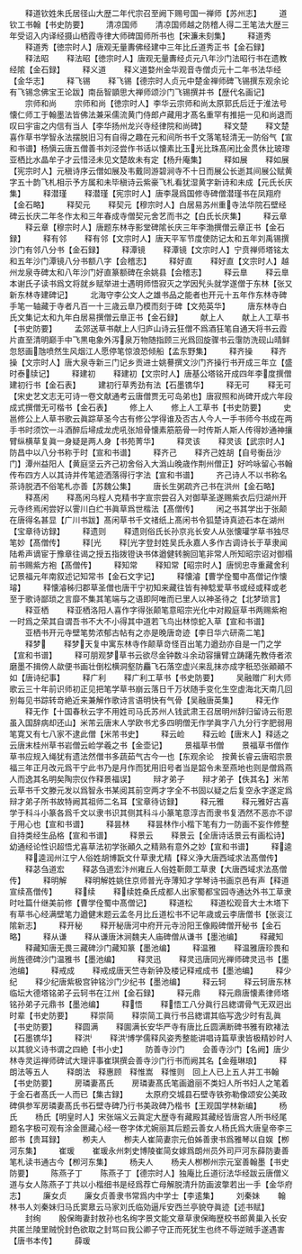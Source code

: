 <!-- { "loadSidebar": true } -->
　　释道钦姓朱氏居径山大歴二年代宗召至阙下赐号国一禅师【苏州志】
　　道钦工书翰【书史防要】
　　清凉国师
　　清凉国师越之防稽人得二王笔法大歴三年受诏入内译经摄山栖霞寺律大师碑国师所书也【宋濂未刻集】
　　释道秀
　　释道秀【徳宗时人】唐观无量夀佛经建中三年比丘道秀正书【金石録】
　　释法昭
　　释法昭【徳宗时人】唐观无量夀经贞元八年沙门法昭行书在遗教经隂【金石録】
　　释义道
　　释义道婺州金华观音寺僧贞元十二年书法华经【金华志】
　　释飞锡
　　释飞锡【德宗时人贞元中楚金禅师碑飞锡撰东观余论有飞锡念佛宝王论跋】南岳智顗思大禅师颂沙门飞锡撰并书【歴代名画记】
　　宗师和尚
　　宗师和尚【徳宗时人】李华云宗师和尚太原郭氏后迁于淮法号懐仁师工于翰墨法皆佛法兼采儒流黄门侍郎卢藏用才髙名重罕有推挹一见和尚退而叹曰宇宙之内信有当人【李华扬州龙兴寺经律院和尚碑】
　　释文楚
　　释文楚喜作草书学智永法摆脱旧习有自得之趣在元和间所书千文落笔轻清无一防俗气【宣和书谱】杨愼云唐五僧善书刘泾尝作书话以懐素比玉光比珠髙闲比金贯休比玻瓈亚栖比水晶牟子才云惜泾未见文楚故未有定【杨升庵集】
　　释如展
　　释如展【宪宗时人】元稹诗序云僧如展及韦戴同游碧涧寺不十日而展公长逝其间展公赋黄字五十韵飞札相示予方属和未毕稹诗云紫豪飞札看犹湿黄字新诗和未成【元氏长庆集】
　　释潜瑾
　　释潜瑾【宪宗时人】唐李晟爲国修寺碑僧潜瑾书在凤翔府【金石略】
　　释契元
　　释契元【穆宗时人】白居易苏州重寺法华院石壁经碑云长庆二年冬作太和三年春成寺僧契元舍艺而书之【白氏长庆集】
　　释云章
　　释云章【穆宗时人】唐题东林寺影堂碑隂长庆三年李渤撰僧云章正书【金石録】
　　释有邻
　　释有邻【文宗时人】唐天平军节度使防记太和五年刘禹锡撰沙门有邻八分书【金石録】
　　释潭镜
　　释潭镜【文宗时人】宁贲禅师塔铭太和五年沙门潭镜八分书额八字【会稽志】
　　释好直
　　释好直【文宗时人】越州龙泉寺碑太和八年沙门好直篆额碑在余姚县【会稽志】
　　释云臯
　　释云臯本谢氏子读书爲文将就乡赋举进士遇明师悟寂灭之学因髠头就学遂僧于东林【张又新东林寺建碑记】
　　北海守李公文人之雄书品之能者也开元十五年作东林寺碑手笔一轴藏于寺者凡百一十三歳云臯乃模而刻于碑【文苑英华】
　　唐东林寺白氏文集记太和九年白居易撰僧云臯正书【金石録】
　　献上人
　　献上人工草书【书史防要】
　　孟郊送草书献上人归庐山诗云狂僧不爲酒狂笔自通天将书云霞片直至清明巅手中飞黒电象外泻泉万物随指顾三光爲回旋骤书云霮防洗砚山晴鲜忽怒画虺喷然生风烟江人愿停笔惊浪恐倾船【孟东野集】
　　释齐操
　　释齐操【文宗时人】唐大泉寺新三门记乡贡进士姚謩撰文沙门齐操行书开成三年立【盛时泰牍记】
　　释建初
　　释建初【文宗时人】唐基公塔铭开成四年李度撰僧建初行书【金石表】
　　建初行草秀劲有法【石墨镌华】
　　释无可
　　释无可【宋史艺文志无可诗一卷文献通考云唐僧贾无可岛弟也】唐寂照和尚碑开成六年段成式撰僧无可楷书【金石表】
　　修上人
　　修上人工草书【书史防要】
　　史邕修公上人草书歌云眞踪草圣今古有修公学得谁及否古人今人一手书师今书成在两手书时须饮一斗酒醉后埽成龙虎吼张旭骨懐素筋筋骨一时传斯人斯人传得妙通神攘臂纵横草复眞一身疑是两人身【书苑菁华】
　　释灵该
　　释灵该【武宗时人】防昌中以八分书称于时【宣和书谱】
　　释齐己
　　释齐己姓胡【自号衡岳沙门】潭州益阳人【黄庭坚云齐己初舍俗入大潙山晚歳作荆州僧正】好吟咏留心书翰传布四方人以其诗并传笔迹洒落得行字法【宣和书谱】
　　齐己诗人不以书称名茶诗脱洒不俗笔札亦善【苏魏公集】
　　唐长生粥疏齐己书在洪州【金石略】
　　释髙闲
　　释髙闲乌程人克精书字宣宗尝召入对御草圣遂赐紫衣后归湖州开元寺终焉闲尝好以霅川白纻书眞草爲世楷法【髙僧传】
　　闲之书其学出于张颠在唐得名甚显【广川书跋】髙闲草书千文禇纸上髙闲书令狐楚诗真迹石本在湖州【宝章待访録】
　　释遗则
　　释遗则俗氏长孙京兆长安人从张懐瓘学草书独尽笔妙【髙僧传】
　　释光
　　释光字登封姓吴氏永嘉人多作古调诗长于草隶闻陆希声谪宦于豫章往谒之授五指拨镫诀书体遒健转腕回笔非常人所知昭宗诏对御榻前书赐紫方袍【髙僧传】
　　释知常
　　释知常【昭宗时人】唐悯忠寺重藏舍利记景福元年南叙述记知常书【金石文字记】
　　释懐濬【曹学佺蜀中髙僧记作懐璿】
　　释懐濬秭归郡草圣僧也唐干宁初知来藏往皆有神騐爱草书或经或释或老至于歌诗鄙琐之言靡不集其笔端与之语即阿唯而已里人以神圣待之【北梦琐言】
　　释亚栖
　　释亚栖洛阳人喜作字得张颠笔意昭宗光化中对殿庭草书两赐紫袍一时爲之荣其自谓吾书不大不小得其中道若飞鸟出林惊蛇入草【宣和书谱】
　　亚栖书开元寺壁笔势浓郁古帖有之亦是晚唐竒迹【李日华六研斋二笔】
　　释梦
　　释梦天复中寓东林寺作颠草竒怪百出笔力遒劲亦自是一门之学【宣和书谱】
　　释可朋观梦草书云欲尽金钟数斗余动容攘臂立踌躇先教侍者浓磨墨不揖傍人歘便书画壮倒松横洞壑防麤飞石落空虚兴来乱抹亦成字秖恐张顚顚不如【唐诗纪事】
　　释广利
　　释广利工草书【书史防要】
　　吴融赠广利大师歌云三十年前识师初正见把笔学草书崩云落日千万状随手变化生空虚海北天南几回别每见书踪转竒絶近来兼解作歌诗言语明快有气骨【吴融唐英集】
　　释无作
　　释无作【十国春秋云字不用姓司马氏苏州人钱武肃王召居明州辞归留诗云衔恩虽入国辞病却还山】米芾云唐末人学欧书尤多四明僧无作学眞字八九分行字肥弱用笔寛又有七八家不逮此僧【米芾书史】
　　释云崄
　　释云崄【唐末人】释适之云唐末桂州草书岩僧云崄学羲之书【金壶记】
　　景福草书僧
　　景福草书僧作草书应规入绳犹有遗法然僧书多蔬茹气古今一也【东观余论　按黄长睿云唐昭宗景福三年正月改元爲干宁此书乃是月作而犹用旧号者当是韶令未至燕地也则是僧爲燕人而逸其名明矣陶宗仪作释景福误】
　　辩才弟子
　　辩才弟子【佚其名】米芾云草书千文滕元发以爲智永书某阅其前空两才字全不书固以疑之后复空永字遂定爲辩才弟子所书故特阙其祖师二名耳【宝章待访録】
　　释元雅
　　释元雅好古喜学于科斗小篆各爲千文以隶书识其侧其科斗小篆笔意淳古而隶书复洒然不恶亦不谬于用心也【宣和书谱】
　　释昙林
　　释昙林作小楷下笔有力一防画不妄作修整自持类经生品格【宣和书谱】
　　释景云
　　释景云【全唐诗话景云有画松诗】幼通经论性识超悟尤喜草法初学张顚久之精熟有意外之妙【宣和书谱】
　　释逵
　　释逵润州江宁人俗姓胡博翫文什草隶尤精【释义浄大唐西域求法髙僧传】
　　释苾刍道宏
　　释苾刍道宏汴州雍丘人俗姓靳颇工草隶【大唐西域求法髙僧传】
　　释明解
　　释明解姓姚住京师普光寺薄知才学琴诗书画京邑有声【释道宣续髙僧传】
　　释续
　　释续姓桑氏成都人出家蜀都宝园寺通达外书工草隶时吐篇什继美前修【曹学佺蜀中髙僧记】
　　释道松
　　释道松观音大士木塔下有草书心经满壁笔力遒健末题云孟冬月比丘道松书不记年歳或云李唐僧书【张衮江隂新志】
　　释开秘
　　释开秘唐河中府开元寺汾阳王像殿碑僧开秘书【金石略】
　　释从谦
　　释从谦唐沐涧魏夫人庙碑僧从谦书【墨池编】
　　释藏知
　　释藏知唐无畏三藏碑沙门藏知篆【墨池编】
　　释温雅
　　释温雅唐珍畏和尚旌德碑沙门温雅书【墨池编】
　　释灵迅
　　释灵迅唐同光禅师碑灵迅书【墨池编】
　　释戒成
　　释戒成唐天竺寺新钟及楼记释戒成书【墨池编】
　　释少纪
　　释少纪唐紫极宫钟铭沙门少纪书【墨池编】
　　释云轲
　　释云轲唐东林临坛大德塔铭弟子云轲书在江州【金石録】
　　释元鼎
　　释元鼎唐懐素律师塔铭孙弟子元鼎书【墨池编】
　　释悟
　　释悟工八分眞行吕緫谓骨气无双迥出时辈【书史防要】
　　释崇简
　　释崇简工眞行书吕緫谓其临写逸少时有乱眞【书史防要】
　　释圆满
　　释圎满长安华严寺有唐比丘圆满断碑书雅有欧褚法【石墨镌华】
　　释洪
　　释洪博学儒释风姿秀整能讲唱诗篇草隶皆极精妙时人以其貌义诗书谓之四絶【书小史】
　　防善寺沙门
　　会善寺沙门【名阙】唐少林寺灵运禅师碑试大理评事崔琪撰会善寺沙门行书而阙其名【金薤琳琅】
　　释朗法等五人
　　释朗法　释惠顾　释惟嵩　释惟则　回上人已上五人并工书翰【书史防要】
　　房璘妻髙氏
　　房璘妻髙氏笔画遒丽不类妇人所书妇人之笔着于金石者髙氏一人而已【集古録】
　　太原府交城县石壁寺铁弥勒像颂安公美政碑俱参军房璘妻髙氏书石壁寺碑乃行书美政碑乃楷书【王观国学林新编】
　　杨氏
　　杨氏【明皇时人】宋张端义云眞定大歴寺有藏殿其藏经皆唐宫人所书经尾题名字极可观有涂金匣藏心经一卷字体尤婉丽其后题云善女人杨氏爲大唐皇帝李三郎书【贵耳録】
　　栁夫人
　　栁夫人崔简妻宗元伯姊善隶书爲雅琴以自娱【栁河东集】
　　崔瑗
　　崔瑗永州刺史博陵崔简女嫁爲朗州员外司戸河东薛防妻善笔札读书通古今【栁河东集】
　　杨夫人
　　杨夫人栁栁州宗元室善翰墨【书史防要】
　　陈燕子丁
　　陈燕子丁【德宗时人】独庵比丘道衍法华经跋云唐僧义道与女人陈燕子丁共以小楷细书是经爲荐亡母解脱清升防画波撆若出一手【金华府志】
　　廉女贞
　　廉女贞善隶书常爲内中学士【李逺集】
　　刘秦妹
　　翰林书人刘秦妹归马氏窦臮云马家刘氏临効逼斥安西兰亭貌夺眞迹【述书赋】
　　封绚
　　殷保晦妻封敖孙也名绚字景文能文章草隶保晦歴校书郎黄巢入长安共匿兰陵里贼恱封色欲取之封骂曰我公卿子守正而死犹生也终不辱逆贼手遂遇害【唐书本传】
　　薛瑗
